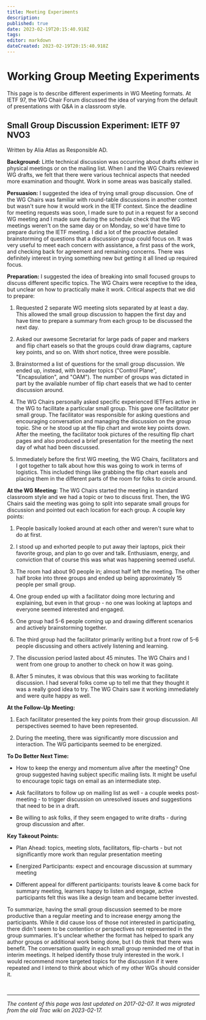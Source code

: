 ```yaml
---
title: Meeting Experiments
description: 
published: true
date: 2023-02-19T20:15:40.918Z
tags: 
editor: markdown
dateCreated: 2023-02-19T20:15:40.918Z
---
```


# Working Group Meeting Experiments

This page is to describe different experiments in WG Meeting formats. At IETF 97, the WG Chair Forum discussed the idea of varying from the default of presentations with Q&A in a classroom style.

## Small Group Discussion Experiment: IETF 97 NVO3

Written by Alia Atlas as Responsible AD.

**Background:** Little technical discussion was occurring about drafts either in physical meetings or on the mailing list. When I and the WG Chairs reviewed WG drafts, we felt that there were various technical aspects that needed more examination and thought. Work in some areas was basically stalled.

**Persuasion:** I suggested the idea of trying small group discussion. One of the WG Chairs was familiar with round-table discussions in another context but wasn't sure how it would work in the IETF context. Since the deadline for meeting requests was soon, I made sure to put in a request for a second WG meeting and I made sure during the schedule check that the WG meetings weren't on the same day or on Monday, so we'd have time to prepare during the IETF meeting. I did a lot of the proactive detailed brainstorming of questions that a discussion group could focus on. It was very useful to meet each concern with assistance, a first pass of the work, and checking back for agreement and remaining concerns. There was definitely interest in trying something new but getting it all lined up required focus.

**Preparation:** I suggested the idea of breaking into small focused groups to discuss different specific topics. The WG Chairs were receptive to the idea, but unclear on how to practically make it work. Critical aspects that we did to prepare:

   1. Requested 2 separate WG meeting slots separated by at least a day. This allowed the small group discussion to happen the first day and have time to prepare a summary from each group to be discussed the next day.

   2) Asked our awesome Secretariat for large pads of paper and markers and flip chart easels so that the groups could draw diagrams, capture key points, and so on. With short notice, three were possible.

   3) Brainstormed a list of questions for the small group discussion. We ended up, instead, with broader topics ("Control Plane", "Encapsulation", and "OAM"). The number of groups was dictated in part by the available number of flip chart easels that we had to center discussion around.

   4) The WG Chairs personally asked specific experienced IETFers active in the WG to facilitate a particular small group. This gave one facilitator per small group. The facilitator was responsible for asking questions and encouraging conversation and managing the discussion on the group topic. She or he stood up at the flip chart and wrote key points down. After the meeting, the facilitator took pictures of the resulting flip chart pages and also produced a brief presentation for the meeting the next day of what had been discussed.

   5) Immediately before the first WG meeting, the WG Chairs, facilitators and I got together to talk about how this was going to work in terms of logistics. This included things like grabbing the flip chart easels and placing them in the different parts of the room for folks to circle around.

**At the WG Meeting:** The WG Chairs started the meeting in standard classroom style and we had a topic or two to discuss first. Then, the WG Chairs said the meeting was going to split into separate small groups for discussion and pointed out each location for each group. A couple key points:

   1. People basically looked around at each other and weren't sure what to do at first.
   2) I stood up and exhorted people to put away their laptops, pick their favorite group, and plan to go over and talk. Enthusiasm, energy, and conviction that of course this was what was happening seemed useful.

   3) The room had about 90 people in; almost half left the meeting. The other half broke into three groups and ended up being approximately 15 people per small group.

   4) One group ended up with a facilitator doing more lecturing and explaining, but even in that group - no one was looking at laptops and everyone seemed interested and engaged.

   5) One group had 5-6 people coming up and drawing different scenarios and actively brainstorming together.

   6) The third group had the facilitator primarily writing but a front row of 5-6 people discussing and others actively listening and learning.

   7) The discussion period lasted about 45 minutes. The WG Chairs and I went from one group to another to check on how it was going.

   8) After 5 minutes, it was obvious that this was working to facilitate discussion. I had several folks come up to tell me that they thought it was a really good idea to try. The WG Chairs saw it working immediately and were quite happy as well.

**At the Follow-Up Meeting:**

   1. Each facilitator presented the key points from their group discussion. All perspectives seemed to have been represented.

   2) During the meeting, there was significantly more discussion and interaction. The WG participants seemed to be energized.

**To Do Better Next Time:**

   - How to keep the energy and momentum alive after the meeting? One group suggested having subject specific mailing lists. It might be useful to encourage topic tags on email as an intermediate step.

   - Ask facilitators to follow up on mailing list as well - a couple weeks post-meeting - to trigger discussion on unresolved issues and suggestions that need to be in a draft.

   - Be willing to ask folks, if they seem engaged to write drafts - during group discussion and after.

**Key Takeout Points:**

   - Plan Ahead: topics, meeting slots, facilitators, flip-charts - but not significantly more work than regular presentation meeting

   - Energized Participants: expect and encourage discussion at summary meeting
   - Different appeal for different participants: tourists leave & come back for summary meeting, learners happy to listen and engage, active participants felt this was like a design team and became better invested.

To summarize, having the small group discussion seemed to be more productive than a regular meeting and to increase energy among the participants. While it did cause loss of those not interested in participating, there didn't seem to be contention or perspectives not represented in the group summaries. It's unclear whether the format has helped to spark any author groups or additional work being done, but I do think that there was benefit. The conversation quality in each small group reminded me of that in interim meetings. It helped identify those truly interested in the work. I would recommend more targeted topics for the discussion if it were repeated and I intend to think about which of my other WGs should consider it.


&nbsp;
&nbsp;
&nbsp;

---

*The content of this page was last updated on 2017-02-07. It was migrated from the old Trac wiki on 2023-02-17.*